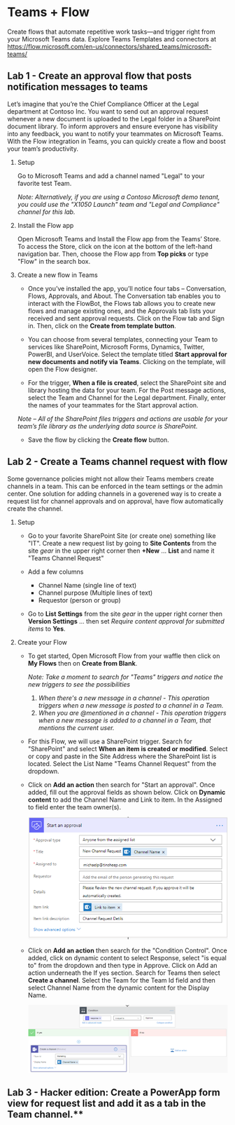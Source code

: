 # Teams + Flow

Create flows that automate repetitive work tasks—and trigger right from your Microsoft Teams data.
Explore Teams Templates and connectors at <https://flow.microsoft.com/en-us/connectors/shared_teams/microsoft-teams/>

## Lab 1 - Create an approval flow that posts notification messages to teams

Let’s imagine that you’re the Chief Compliance Officer at the Legal department at Contoso Inc. You want to send out an approval request whenever a new document is uploaded to the Legal folder in a SharePoint document library. To inform approvers and ensure everyone has visibility into any feedback, you want to notify your teammates on Microsoft Teams. With the Flow integration in Teams, you can quickly create a flow and boost your team’s productivity.

1. Setup

    Go to Microsoft Teams and add a channel named "Legal" to your favorite test Team.

    *Note: Alternatively, if you are using a Contoso Microsoft demo tenant, you could use the "X1050 Launch" team and "Legal and Compliance" channel for this lab.*

2. Install the Flow app

    Open Microsoft Teams and Install the Flow app from the Teams’ Store. To access the Store, click on the icon at the bottom of the left-hand navigation bar. Then, choose the Flow app from **Top picks** or type "Flow" in the search box.

3. Create a new flow in Teams

    * Once you’ve installed the app, you’ll notice four tabs – Conversation, Flows, Approvals, and About. The Conversation tab enables you to interact with the FlowBot, the Flows tab allows you to create new flows and manage existing ones, and the Approvals tab lists your received and sent approval requests. Click on the Flow tab and Sign in. Then, click on the **Create from template button**.

    * You can choose from several templates, connecting your Team to services like SharePoint, Microsoft Forms, Dynamics, Twitter, PowerBI, and UserVoice. Select the template titled **Start approval for new documents and notify via Teams**. Clicking on the template, will open the Flow designer.

    * For the trigger, **When a file is created**, select the SharePoint site and library hosting the data for your team.  For the Post message actions, select the Team and Channel for the Legal department. Finally, enter the names of your teammates for the Start approval action.

    *Note – All of the SharePoint files triggers and actions are usable for your team’s file library as the underlying data source is SharePoint.*

    * Save the flow by clicking the **Create flow** button.

## Lab 2 - Create a Teams channel request with flow

Some governance policies might not allow their Teams members create channels in a team. This can be enforced in the team settings or the admin center. One solution for adding channels in a goverened way is to create a request list for channel approvals and on approval, have flow automatically create the channel.

1. Setup

    * Go to your favorite SharePoint Site (or create one) something like "IT". Create a new request list by going to **Site Contents** from the site *gear* in the upper right corner then **+New** ... **List** and name it "Teams Channel Request"

    * Add a few columns
        * Channel Name (single line of text)
        * Channel purpose (Multiple lines of text)
        * Requestor (person or group)

    * Go to **List Settings** from the site *gear* in the upper right corner then **Version Settings** ... then set *Require content approval for submitted items* to **Yes**.

2. Create your Flow

    * To get started, Open Microsoft Flow from your waffle then click on **My Flows** then on **Create from Blank**.

        *Note: Take a moment to search for "Teams" triggers and notice the new triggers to see the possibilities*
        1. *When there's a new message in a channel - This operation triggers when a new message is posted to a channel in a Team.*
        2. *When you are @mentioned in a channel - This operation triggers when a new message is added to a channel in a Team, that mentions the current user.*

    * For this Flow, we will use a SharePoint trigger. Search for "SharePoint" and select **When an item is created or modified**. Select or copy and paste in the Site Address where the SharePoint list is located. Select the List Name "Teams Channel Request" from the dropdown.

    * Click on **Add an action** then search for "Start an approval". Once added, fill out the approval fields as shown below. Click on **Dynamic content** to add the Channel Name and Link to item. In the Assigned to field enter the team owner(s).

        ![screenshot of approval action](./images/Approval.png)

    * Click on **Add an action** then search for the "Condition Control". Once added, click on dynamic content to select Response, select "is equal to" from the dropdown and then type in Approve. Click on Add an action underneath the If yes section. Search for Teams then select **Create a channel**. Select the Team for the Team Id field and then select Channel Name from the dynamic content for the Display Name.

        ![screenshot of condition action](./images/condition.png)

## Lab 3 - Hacker edition: Create a PowerApp form view for request list and add it as a tab in the Team channel.**

